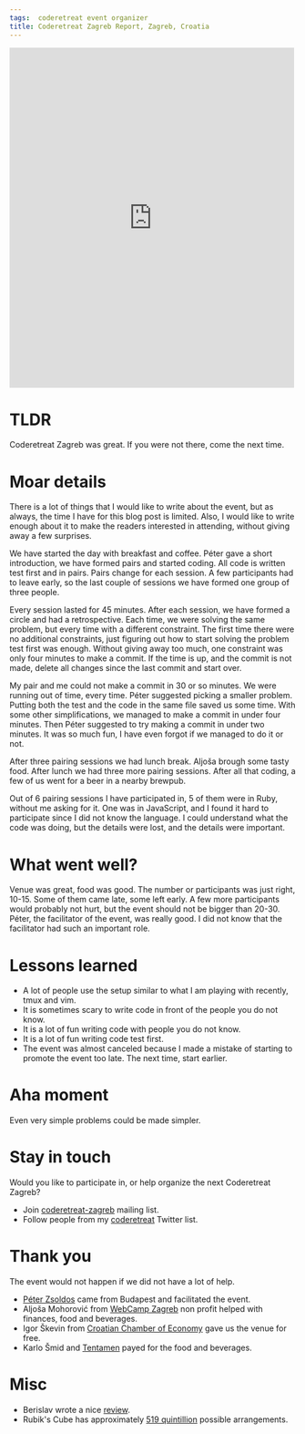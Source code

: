 ```yaml
---
tags:  coderetreat event organizer
title: Coderetreat Zagreb Report, Zagreb, Croatia
---
```

<iframe src="https://www.facebook.com/plugins/post.php?href=https%3A%2F%2Fwww.facebook.com%2Fmedia%2Fset%2F%3Fset%3Da.1706416389592081.1073741825.1706415746258812%26type%3D3&width=500" width="500" height="597" style="border:none;overflow:hidden" scrolling="no" frameborder="0" allowTransparency="true"></iframe>

# TLDR

Coderetreat Zagreb was great. If you were not there, come the next time.

# Moar details

There is a lot of things that I would like to write about the event, but as always, the time I have for this blog post is limited. Also, I would like to write enough about it to make the readers interested in attending, without giving away a few surprises.

We have started the day with breakfast and coffee. Péter gave a short introduction, we have formed pairs and started coding. All code is written test first and in pairs. Pairs change for each session. A few participants had to leave early, so the last couple of sessions we have formed one group of three people.

Every session lasted for 45 minutes. After each session, we have formed a circle and had a retrospective. Each time, we were solving the same problem, but every time with a different constraint. The first time there were no additional constraints, just figuring out how to start solving the problem test first was enough. Without giving away too much, one constraint was only four minutes to make a commit. If the time is up, and the commit is not made, delete all changes since the last commit and start over.

My pair and me could not make a commit in 30 or so minutes. We were running out of time, every time. Péter suggested picking a smaller problem. Putting both the test and the code in the same file saved us some time. With some other simplifications, we managed to make a commit in under four minutes. Then Péter suggested to try making a commit in under two minutes. It was so much fun, I have even forgot if we managed to do it or not.

After three pairing sessions we had lunch break. Aljoša brough some tasty food. After lunch we had three more pairing sessions. After all that coding, a few of us went for a beer in a nearby brewpub.

Out of 6 pairing sessions I have participated in, 5 of them were in Ruby, without me asking for it. One was in JavaScript, and I found it hard to participate since I did not know the language. I could understand what the code was doing, but the details were lost, and the details were important.

# What went well?

Venue was great, food was good. The number or participants was just right, 10-15. Some of them came late, some left early. A few more participants would probably not hurt, but the event should not be bigger than 20-30. Péter, the facilitator of the event, was really good. I did not know that the facilitator had such an important role.

# Lessons learned

- A lot of people use the setup similar to what I am playing with recently, tmux and vim.
- It is sometimes scary to write code in front of the people you do not know.
- It is a lot of fun writing code with people you do not know.
- It is a lot of fun writing code test first.
- The event was almost canceled because I made a mistake of starting to promote the event too late. The next time, start earlier.

# Aha moment

Even very simple problems could be made simpler.

# Stay in touch

Would you like to participate in, or help organize the next Coderetreat Zagreb?

- Join [coderetreat-zagreb](https://groups.google.com/forum/#!forum/coderetreat-zagreb) mailing list.
- Follow people from my [coderetreat](https://twitter.com/zeljkofilipin/lists/coderetreat/members) Twitter list.

# Thank you

The event would not happen if we did not have a lot of help.

- [Péter Zsoldos](http://blog.zsoldosp.eu/) came from Budapest and facilitated the event.
- Aljoša Mohorović from [WebCamp Zagreb](http://webcampzg.org/) non profit helped with finances, food and beverages.
- Igor Škevin from [Croatian Chamber of Economy](http://en.hgk.hr/) gave us the venue for free.
- Karlo Šmid and [Tentamen](https://www.tentamen.hr/) payed for the food and beverages.

# Misc

- Berislav wrote a nice [review](http://babinho.net/2014/11/i-attended-my-first-coderetreat/).
- Rubik's Cube has approximately [519 quintillion](https://en.wikipedia.org/wiki/Rubik%27s_Cube#Permutations) possible arrangements.
